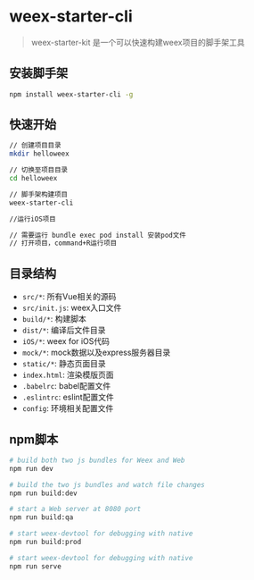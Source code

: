 # weex-starter-cli

> weex-starter-kit 是一个可以快速构建weex项目的脚手架工具

## 安装脚手架

```bash
npm install weex-starter-cli -g
```

## 快速开始

```bash
// 创建项目目录
mkdir helloweex

// 切换至项目目录
cd helloweex

// 脚手架构建项目
weex-starter-cli

//运行iOS项目

// 需要运行 bundle exec pod install 安装pod文件
// 打开项目，command+R运行项目
```

## 目录结构

* `src/*`: 所有Vue相关的源码
* `src/init.js`: weex入口文件
* `build/*`: 构建脚本
* `dist/*`: 编译后文件目录
* `iOS/*`:  weex for iOS代码
* `mock/*`:   mock数据以及express服务器目录
* `static/*`: 静态页面目录
* `index.html`: 渲染模版页面
* `.babelrc`: babel配置文件
* `.eslintrc`: eslint配置文件
* `config`: 环境相关配置文件

## npm脚本

```bash
# build both two js bundles for Weex and Web
npm run dev

# build the two js bundles and watch file changes
npm run build:dev

# start a Web server at 8080 port
npm run build:qa

# start weex-devtool for debugging with native
npm run build:prod

# start weex-devtool for debugging with native
npm run serve
```